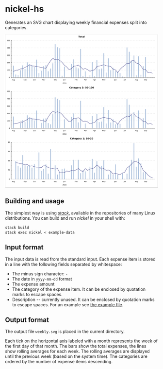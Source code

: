 # nickel-hs

Generates an SVG chart displaying weekly financial expenses split into categories.

[![Image of chart generated by nickel](https://raw.githubusercontent.com/vtan/nickel/master/example-chart.png)](https://github.com/vtan/nickel/blob/master/example-chart.svg)

## Building and usage

The simplest way is using *[stack](https://www.haskellstack.org/)*,
available in the repositories of many Linux distributions.
You can build and run *nickel* in your shell with:
```
stack build
stack exec nickel < example-data
```

## Input format

The input data is read from the standard input.
Each expense item is stored in a line with the following fields separated by whitespace:
* The minus sign character: `-`
* The date in `yyyy-mm-dd` format
* The expense amount
* The category of the expense item.
  It can be enclosed by quotation marks to escape spaces.
* Description -- currently unused.
  It can be enclosed by quotation marks to escape spaces.
For an example see [the example file](https://github.com/vtan/nickel/blob/master/example-data).

## Output format

The output file `weekly.svg` is placed in the current directory.

Each tick on the horizontal axis labeled with a month represents the week of the first day of that month.
The bars show the total expenses, 
the lines show rolling averages for each week.
The rolling averages are displayed until the previous week (based on the system time).
The categories are ordered by the number of expense items descending.
